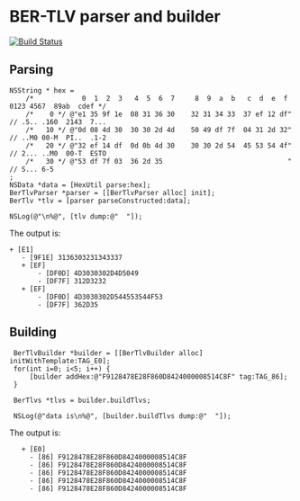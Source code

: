 # BER-TLV parser and builder


[![Build Status](https://travis-ci.org/evsinev/BerTlv.svg?branch=master)](https://travis-ci.org/evsinev/BerTlv)

## Parsing

    NSString * hex =
        /*            0  1  2  3   4  5  6  7     8  9  a  b   c  d  e  f      0123 4567  89ab  cdef */
        /*    0 */ @"e1 35 9f 1e  08 31 36 30    32 31 34 33  37 ef 12 df" // .5.. .160  2143  7...
        /*   10 */ @"0d 08 4d 30  30 30 2d 4d    50 49 df 7f  04 31 2d 32" // ..M0 00-M  PI..  .1-2
        /*   20 */ @"32 ef 14 df  0d 0b 4d 30    30 30 2d 54  45 53 54 4f" // 2... ..M0  00-T  ESTO
        /*   30 */ @"53 df 7f 03  36 2d 35                               " // S... 6-5
    ;
    NSData *data = [HexUtil parse:hex];
    BerTlvParser *parser = [[BerTlvParser alloc] init];
    BerTlv *tlv = [parser parseConstructed:data];

    NSLog(@"\n%@", [tlv dump:@"  "]);


The output is:

    + [E1]
       - [9F1E] 3136303231343337
       + [EF]
           - [DF0D] 4D3030302D4D5049
           - [DF7F] 312D3232
       + [EF]
           - [DF0D] 4D3030302D544553544F53
           - [DF7F] 362D35


## Building

     BerTlvBuilder *builder = [[BerTlvBuilder alloc] initWithTemplate:TAG_E0];
     for(int i=0; i<5; i++) {
         [builder addHex:@"F9128478E28F860D8424000008514C8F" tag:TAG_86];
     }

     BerTlvs *tlvs = builder.buildTlvs;

     NSLog(@"data is\n%@", [builder.buildTlvs dump:@"  "]);

The output is:

       + [E0]
         - [86] F9128478E28F860D8424000008514C8F
         - [86] F9128478E28F860D8424000008514C8F
         - [86] F9128478E28F860D8424000008514C8F
         - [86] F9128478E28F860D8424000008514C8F
         - [86] F9128478E28F860D8424000008514C8F


